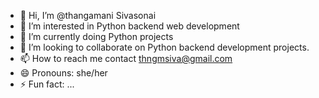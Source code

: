 - 👋 Hi, I’m @thangamani Sivasonai
- 👀 I’m interested in Python backend web development 
- 🌱 I’m currently doing Python projects 
- 💞️ I’m looking to collaborate on Python backend development projects.
- 📫 How to reach me  contact thngmsiva@gmail.com
- 😄 Pronouns: she/her
- ⚡ Fun fact: ...

<!---
Thangamani/Thangamani is a ✨ special ✨ repository because its `README.md` (this file) appears on your GitHub profile.
You can click the Preview link to take a look at your changes.
--->
